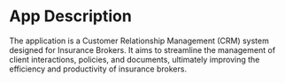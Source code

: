 # App Description

The application is a Customer Relationship Management (CRM) system designed for Insurance Brokers. It aims to streamline the management of client interactions, policies, and documents, ultimately improving the efficiency and productivity of insurance brokers.
